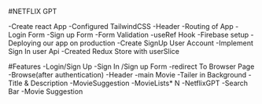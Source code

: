 #NETFLIX GPT

-Create react App
-Configured TailwindCSS
-Header
-Routing of App
-Login Form
-Sign up Form
-Form Validation
-useRef Hook
-Firebase setup
-Deploying our app on production
-Create SignUp User Account
-Implement Sign In user Api
-Created Redux Store with userSlice

#Features
-Login/Sign Up
    -Sign In /Sign up Form
    -redirect To Browser Page
-Browse(after authentication)
    -Header
    -main Movie
       -Tailer in Background
       -Title & Description
       -MovieSuggestion
          -MovieLists* N
-NetflixGPT
    -Search Bar
    -Movie Suggestion